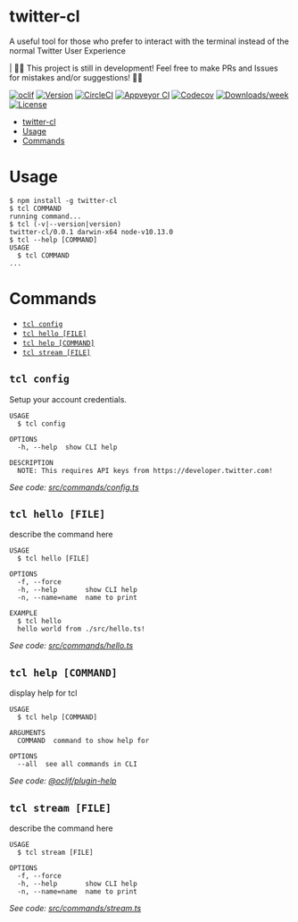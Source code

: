 # twitter-cl

A useful tool for those who prefer to interact with the terminal instead of the normal Twitter User Experience

 | 🚨🚨 This project is still in development! Feel free to make PRs and Issues for mistakes and/or suggestions! 🚨🚨

[![oclif](https://img.shields.io/badge/cli-oclif-brightgreen.svg)](https://oclif.io)
[![Version](https://img.shields.io/npm/v/twitter-cl.svg)](https://npmjs.org/package/twitter-cl)
[![CircleCI](https://circleci.com/gh/leeandher/twitter-cl/tree/master.svg?style=shield)](https://circleci.com/gh/leeandher/twitter-cl/tree/master)
[![Appveyor CI](https://ci.appveyor.com/api/projects/status/github/leeandher/twitter-cl?branch=master&svg=true)](https://ci.appveyor.com/project/leeandher/twitter-cl/branch/master)
[![Codecov](https://codecov.io/gh/leeandher/twitter-cl/branch/master/graph/badge.svg)](https://codecov.io/gh/leeandher/twitter-cl)
[![Downloads/week](https://img.shields.io/npm/dw/twitter-cl.svg)](https://npmjs.org/package/twitter-cl)
[![License](https://img.shields.io/npm/l/twitter-cl.svg)](https://github.com/leeandher/twitter-cl/blob/master/package.json)

<!-- toc -->
* [twitter-cl](#twitter-cl)
* [Usage](#usage)
* [Commands](#commands)
<!-- tocstop -->

# Usage

<!-- usage -->
```sh-session
$ npm install -g twitter-cl
$ tcl COMMAND
running command...
$ tcl (-v|--version|version)
twitter-cl/0.0.1 darwin-x64 node-v10.13.0
$ tcl --help [COMMAND]
USAGE
  $ tcl COMMAND
...
```
<!-- usagestop -->

# Commands

<!-- commands -->
* [`tcl config`](#tcl-config)
* [`tcl hello [FILE]`](#tcl-hello-file)
* [`tcl help [COMMAND]`](#tcl-help-command)
* [`tcl stream [FILE]`](#tcl-stream-file)

## `tcl config`

Setup your account credentials.

```
USAGE
  $ tcl config

OPTIONS
  -h, --help  show CLI help

DESCRIPTION
  NOTE: This requires API keys from https://developer.twitter.com!
```

_See code: [src/commands/config.ts](https://github.com/leeandher/twitter-cl/blob/v0.0.1/src/commands/config.ts)_

## `tcl hello [FILE]`

describe the command here

```
USAGE
  $ tcl hello [FILE]

OPTIONS
  -f, --force
  -h, --help       show CLI help
  -n, --name=name  name to print

EXAMPLE
  $ tcl hello
  hello world from ./src/hello.ts!
```

_See code: [src/commands/hello.ts](https://github.com/leeandher/twitter-cl/blob/v0.0.1/src/commands/hello.ts)_

## `tcl help [COMMAND]`

display help for tcl

```
USAGE
  $ tcl help [COMMAND]

ARGUMENTS
  COMMAND  command to show help for

OPTIONS
  --all  see all commands in CLI
```

_See code: [@oclif/plugin-help](https://github.com/oclif/plugin-help/blob/v2.1.4/src/commands/help.ts)_

## `tcl stream [FILE]`

describe the command here

```
USAGE
  $ tcl stream [FILE]

OPTIONS
  -f, --force
  -h, --help       show CLI help
  -n, --name=name  name to print
```

_See code: [src/commands/stream.ts](https://github.com/leeandher/twitter-cl/blob/v0.0.1/src/commands/stream.ts)_
<!-- commandsstop -->
